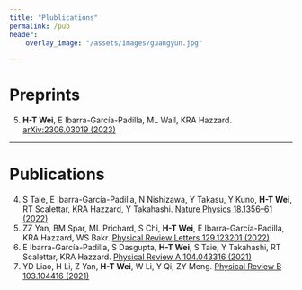 ```yaml
---
title: "Plublications"
permalink: /pub
header:
    overlay_image: "/assets/images/guangyun.jpg"

---
```


# Preprints

5. **H-T Wei**, E Ibarra-García-Padilla, ML Wall, KRA Hazzard. [arXiv:2306.03019 (2023)](https://arxiv.org/abs/2306.03019)

---

# Publications

4. S Taie, E Ibarra-García-Padilla, N Nishizawa, Y Takasu, Y Kuno, **H-T Wei**, RT Scalettar, KRA Hazzard, Y Takahashi. [Nature Physics 18.1356–61 (2022)](https://www.nature.com/articles/s41567-022-01725-6)
3. ZZ Yan, BM Spar, ML Prichard, S Chi, **H-T Wei**, E Ibarra-García-Padilla, KRA Hazzard, WS Bakr. [Physical Review Letters 129.123201 (2022)](https://journals.aps.org/prl/abstract/10.1103/PhysRevLett.129.123201)
2. E Ibarra-García-Padilla, S Dasgupta, **H-T Wei**, S Taie, Y Takahashi, RT Scalettar, KRA Hazzard. [Physical Review A 104.043316 (2021)](https://journals.aps.org/pra/abstract/10.1103/PhysRevA.104.043316)
1. YD Liao, H Li, Z Yan, **H-T Wei**, W Li, Y Qi, ZY Meng. [Physical Review B 103.104416 (2021)](https://journals.aps.org/prb/abstract/10.1103/PhysRevB.103.104416)
